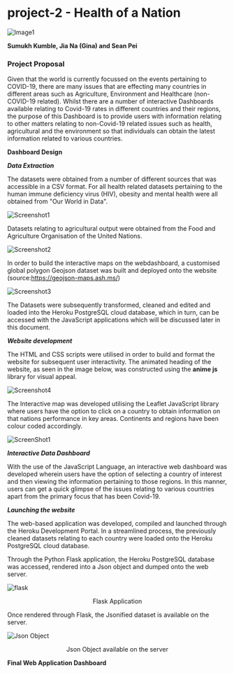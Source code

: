 # project-2 - Health of a Nation

![Image1](https://raw.githubusercontent.com/skumble27/project-2/main/images/nationshealth.jpg)

**Sumukh Kumble, Jia Na (Gina) and Sean Pei**

### Project Proposal

Given that the world is currently focussed on the events pertaining to COVID-19, there are many issues that are effecting many countries in different areas such as Agriculture, Environment and Healthcare (non-COVID-19 related). Whilst there are a number of interactive Dashboards available relating to Covid-19 rates in different countries and their regions, the purpose of this Dashboard is to provide users with information relating to other matters relating to non-Covid-19 related issues such as health, agricultural and the environment so that individuals can obtain the latest information related to various countries.  

**Dashboard Design**

***Data Extraction***

The datasets were obtained from a number of different sources that was accessible in a CSV format. For all health related datasets pertaining to the human immune deficiency virus (HIV), obesity and mental health were all obtained from "Our World in Data". 

![Screenshot1](https://raw.githubusercontent.com/skumble27/project-2/main/images/Screenshot5.gif)

Datasets relating to agricultural output were obtained from the Food and Agriculture Organisation of the United Nations. 

![Screenshot2](https://raw.githubusercontent.com/skumble27/project-2/main/images/Screenshot6.gif)

In order to build the interactive maps on the webdashboard, a customised global polygon Geojson dataset was built and deployed onto the website (source:https://geojson-maps.ash.ms/)

![Screenshot3](https://raw.githubusercontent.com/skumble27/project-2/main/images/Screenshot9.gif)

The Datasets were subsequently transformed, cleaned and edited and loaded into the Heroku PostgreSQL cloud database, which in turn, can be accessed with the JavaScript applications which will be discussed later in this document. 

***Website development***

The HTML and CSS scripts were utilised in order to build and format the website for subsequent user interactivity. The animated heading of the website, as seen in the image below, was constructed using the **anime js** library for visual appeal. 

![Screenshot4](https://raw.githubusercontent.com/skumble27/project-2/main/images/Screenshot4.gif)

The Interactive map was developed utilising the Leaflet JavaScript library where users have the option to click on a country to obtain information on that nations performance in key areas. Continents and regions have been colour coded accordingly.

![ScreenShot1](https://raw.githubusercontent.com/skumble27/project-2/main/images/Screenshot10.gif)

***Interactive Data Dashboard***

With the use of the JavaScript Language, an interactive web dashboard was developed wherein users have the option of selecting a country of interest and then viewing the information pertaining to those regions. In this manner, users can get a quick glimpse of the issues relating to various countries apart from the primary focus that has been Covid-19. 

***Launching the website***

The web-based application was developed, compiled and launched through the Heroku Development Portal. In a streamlined process, the previously cleaned datasets relating to each country were loaded onto the Heroku PostgreSQL cloud database.

Through the Python Flask application, the Heroku PostgreSQL database was accessed, rendered into a Json object and dumped onto the web server. 

![flask](https://raw.githubusercontent.com/skumble27/project-2/main/images/flaskapp.png)

<div align="center">Flask Application</div>

Once rendered through Flask, the Jsonified dataset is available on the server.

![Json Object](https://raw.githubusercontent.com/skumble27/project-2/main/images/jsonobject.png)

<div align="center">Json Object available on the server</div>

**Final Web Application Dashboard**